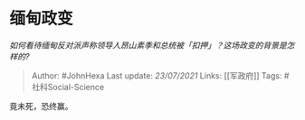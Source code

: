 # 缅甸政变
*如何看待缅甸反对派声称领导人昂山素季和总统被「扣押」？这场政变的背景是怎样的?*

> Author: #JohnHexa
Last update: *23/07/2021* 
Links: [[军政府]]
Tags: #社科Social-Science 

 
竟未死，恐终赢。



